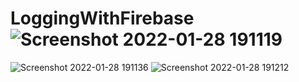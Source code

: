 # LoggingWithFirebase![Screenshot 2022-01-28 191119](https://user-images.githubusercontent.com/65732747/151557034-28255990-8307-4d75-9290-912aaa4a466f.png)
![Screenshot 2022-01-28 191136](https://user-images.githubusercontent.com/65732747/151557047-f8e1f4a4-b94d-4903-aa06-ba728e9ea9c3.png)
![Screenshot 2022-01-28 191212](https://user-images.githubusercontent.com/65732747/151557064-49c5f3ad-0dec-454e-ba06-904d111929c4.png)
